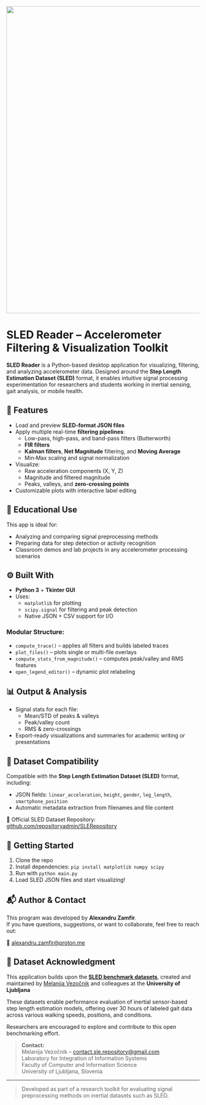 <p align="center">
  <img src="https://github.com/user-attachments/assets/80b632f6-e243-4288-b8a7-29f72c9634ff" width="800"/>
</p>

# SLED Reader – Accelerometer Filtering & Visualization Toolkit

**SLED Reader** is a Python-based desktop application for visualizing, filtering, and analyzing accelerometer data. Designed around the **Step Length Estimation Dataset (SLED)** format, it enables intuitive signal processing experimentation for researchers and students working in inertial sensing, gait analysis, or mobile health.

## 🔧 Features

- Load and preview **SLED-format JSON files**
- Apply multiple real-time **filtering pipelines**:
  - Low-pass, high-pass, and band-pass filters (Butterworth)
  - **FIR filters**
  - **Kalman filters**, **Net Magnitude** filtering, and **Moving Average**
  - Min‑Max scaling and signal normalization
- Visualize:
  - Raw acceleration components (X, Y, Z)
  - Magnitude and filtered magnitude
  - Peaks, valleys, and **zero-crossing points**
- Customizable plots with interactive label editing

## 🧪 Educational Use

This app is ideal for:
- Analyzing and comparing signal preprocessing methods
- Preparing data for step detection or activity recognition
- Classroom demos and lab projects in any accelerometer processing scenarios

## ⚙️ Built With

- **Python 3** + **Tkinter GUI**
- Uses:
  - `matplotlib` for plotting
  - `scipy.signal` for filtering and peak detection
  - Native JSON + CSV support for I/O

### Modular Structure:
- `compute_trace()` – applies all filters and builds labeled traces  
- `plot_files()` – plots single or multi-file overlays  
- `compute_stats_from_magnitude()` – computes peak/valley and RMS features  
- `open_legend_editor()` – dynamic plot relabeling  

## 📊 Output & Analysis

- Signal stats for each file:
  - Mean/STD of peaks & valleys  
  - Peak/valley count  
  - RMS & zero-crossings  
- Export-ready visualizations and summaries for academic writing or presentations

## 📁 Dataset Compatibility

Compatible with the **Step Length Estimation Dataset (SLED)** format, including:
- JSON fields: `linear_acceleration`, `height`, `gender`, `leg_length`, `smartphone_position`
- Automatic metadata extraction from filenames and file content
  
🔗 Official SLED Dataset Repository: [github.com/repositoryadmin/SLERepository](https://github.com/repositoryadmin/SLERepository/tree/master)

## 🚀 Getting Started

1. Clone the repo  
2. Install dependencies: `pip install matplotlib numpy scipy`  
3. Run with `python main.py`  
4. Load SLED JSON files and start visualizing!

## 📬 Author & Contact

This program was developed by **Alexandru Zamfir**.  
If you have questions, suggestions, or want to collaborate, feel free to reach out:

📧 [alexandru.zamfir@proton.me](mailto:alexandru.zamfir@proton.me)

## 📝 Dataset Acknowledgment

This application builds upon the [**SLED benchmark datasets**](https://github.com/repositoryadmin/SLERepository/tree/master), created and maintained by [Melanija Vezočnik](mailto:contact.sle.repository@gmail.com) and colleagues at the **University of Ljubljana**

These datasets enable performance evaluation of inertial sensor-based step length estimation models, offering over 30 hours of labeled gait data across various walking speeds, positions, and conditions.

Researchers are encouraged to explore and contribute to this open benchmarking effort.

> **Contact:**  
> Melanija Vezočnik – [contact.sle.repository@gmail.com](mailto:contact.sle.repository@gmail.com)  
> Laboratory for Integration of Information Systems  
> Faculty of Computer and Information Science  
> University of Ljubljana, Slovenia


---

> Developed as part of a research toolkit for evaluating signal preprocessing methods on inertial datasets such as SLED.
